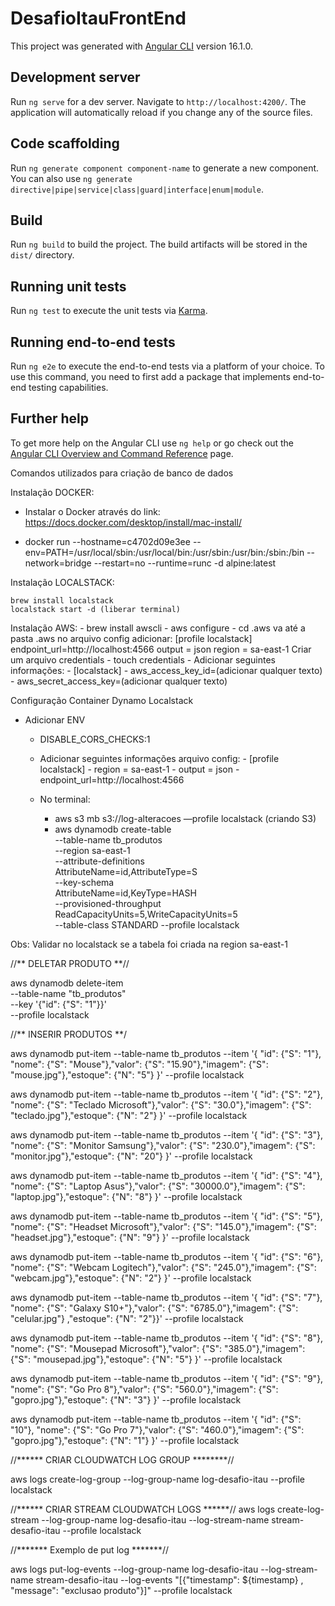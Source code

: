 # DesafioItauFrontEnd

This project was generated with [Angular CLI](https://github.com/angular/angular-cli) version 16.1.0.

## Development server

Run `ng serve` for a dev server. Navigate to `http://localhost:4200/`. The application will automatically reload if you change any of the source files.

## Code scaffolding

Run `ng generate component component-name` to generate a new component. You can also use `ng generate directive|pipe|service|class|guard|interface|enum|module`.

## Build

Run `ng build` to build the project. The build artifacts will be stored in the `dist/` directory.

## Running unit tests

Run `ng test` to execute the unit tests via [Karma](https://karma-runner.github.io).

## Running end-to-end tests

Run `ng e2e` to execute the end-to-end tests via a platform of your choice. To use this command, you need to first add a package that implements end-to-end testing capabilities.

## Further help

To get more help on the Angular CLI use `ng help` or go check out the [Angular CLI Overview and Command Reference](https://angular.io/cli) page.

Comandos utilizados para criação de banco de dados



Instalação DOCKER:
- Instalar o Docker através do link: https://docs.docker.com/desktop/install/mac-install/
* docker run --hostname=c4702d09e3ee --env=PATH=/usr/local/sbin:/usr/local/bin:/usr/sbin:/usr/bin:/sbin:/bin --network=bridge --restart=no --runtime=runc -d alpine:latest


Instalação LOCALSTACK:

	brew install localstack 
	localstack start -d (liberar terminal)


Instalação AWS:
    - brew install awscli
    - aws configure
    - cd .aws
          va até a pasta .aws no arquivo config adicionar:
            [profile localstack]
            endpoint_url=http://localhost:4566
            output = json
            region = sa-east-1
    Criar um arquivo credentials
    - touch credentials
    - Adicionar seguintes informações:
        -  [localstack]
        - aws_access_key_id=(adicionar qualquer texto)
        - aws_secret_access_key=(adicionar qualquer texto)


Configuração Container Dynamo Localstack

- Adicionar ENV
    - DISABLE_CORS_CHECKS:1
    

    - Adicionar seguintes informações arquivo config:
            - [profile localstack]
            - region = sa-east-1
            - output = json
            - endpoint_url=http://localhost:4566
    - No terminal:
        * aws s3 mb s3://log-alteracoes —profile localstack (criando S3)
        * aws dynamodb create-table \
            --table-name tb_produtos \
            --region sa-east-1 \
            --attribute-definitions \
                AttributeName=id,AttributeType=S \
            --key-schema \
                AttributeName=id,KeyType=HASH \
            --provisioned-throughput \
                ReadCapacityUnits=5,WriteCapacityUnits=5 \
            --table-class STANDARD --profile localstack

Obs: Validar no localstack se a tabela foi criada na region sa-east-1


//** DELETAR PRODUTO **//

aws dynamodb delete-item \
    --table-name "tb_produtos" \
    --key '{"id": {"S": "1"}}' \
    --profile localstack

//** INSERIR PRODUTOS **/

aws dynamodb put-item  --table-name tb_produtos  --item '{ "id": {"S": "1"}, "nome": {"S": "Mouse"},"valor": {"S": "15.90"},"imagem": {"S": "mouse.jpg"},"estoque": {"N": "5"} }' --profile localstack    

aws dynamodb put-item  --table-name tb_produtos  --item '{ "id": {"S": "2"}, "nome": {"S": "Teclado Microsoft"},"valor": {"S": "30.0"},"imagem": {"S": "teclado.jpg"},"estoque": {"N": "2"} }' --profile localstack

aws dynamodb put-item  --table-name tb_produtos  --item '{ "id": {"S": "3"}, "nome": {"S": "Monitor Samsung"},"valor": {"S": "230.0"},"imagem": {"S": "monitor.jpg"},"estoque": {"N": "20"} }' --profile localstack
 
aws dynamodb put-item  --table-name tb_produtos  --item '{ "id": {"S": "4"}, "nome": {"S": "Laptop Asus"},"valor": {"S": "30000.0"},"imagem": {"S": "laptop.jpg"},"estoque": {"N": "8"} }' --profile localstack                  
 
aws dynamodb put-item  --table-name tb_produtos  --item '{ "id": {"S": "5"}, "nome": {"S": "Headset Microsoft"},"valor": {"S": "145.0"},"imagem": {"S": "headset.jpg"},"estoque": {"N": "9"} }' --profile localstack               
 
aws dynamodb put-item  --table-name tb_produtos  --item '{ "id": {"S": "6"}, "nome": {"S": "Webcam Logitech"},"valor": {"S": "245.0"},"imagem": {"S": "webcam.jpg"},"estoque": {"N": "2"} }' --profile localstack                 

aws dynamodb put-item  --table-name tb_produtos  --item '{ "id": {"S": "7"}, "nome": {"S": "Galaxy S10+"},"valor": {"S": "6785.0"},"imagem": {"S": "celular.jpg"} ,"estoque": {"N": "2"}}' --profile localstack

aws dynamodb put-item  --table-name tb_produtos  --item '{ "id": {"S": "8"}, "nome": {"S": "Mousepad Microsoft"},"valor": {"S": "385.0"},"imagem": {"S": "mousepad.jpg"},"estoque": {"N": "5"} }' --profile localstack

aws dynamodb put-item  --table-name tb_produtos  --item '{ "id": {"S": "9"}, "nome": {"S": "Go Pro 8"},"valor": {"S": "560.0"},"imagem": {"S": "gopro.jpg"},"estoque": {"N": "3"} }' --profile localstack

aws dynamodb put-item  --table-name tb_produtos  --item '{ "id": {"S": "10"}, "nome": {"S": "Go Pro 7"},"valor": {"S": "460.0"},"imagem": {"S": "gopro.jpg"},"estoque": {"N": "1"} }' --profile localstack


//****** CRIAR CLOUDWATCH LOG GROUP ********//
 
 aws logs create-log-group --log-group-name log-desafio-itau --profile localstack

 //******  CRIAR STREAM CLOUDWATCH LOGS ******// 
 aws logs create-log-stream --log-group-name log-desafio-itau --log-stream-name stream-desafio-itau --profile localstack

 //******* Exemplo de put log *******//

 aws logs put-log-events --log-group-name log-desafio-itau --log-stream-name stream-desafio-itau --log-events "[{\"timestamp\": ${timestamp} , \"message\": \"exclusao produto\"}]" --profile localstack